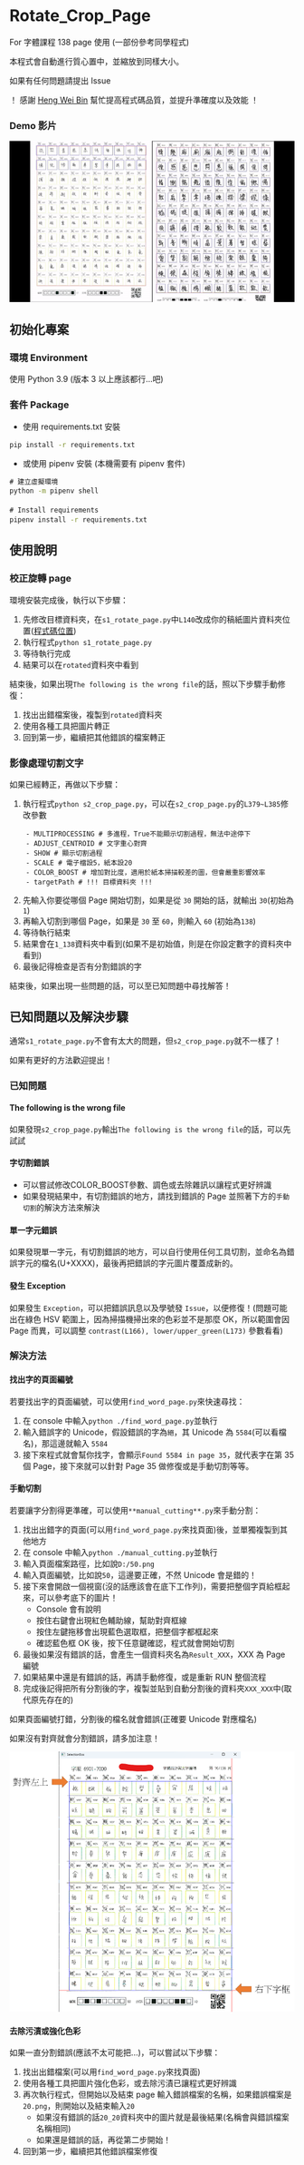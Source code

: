 # Rotate_Crop_Page

For 字體課程 138 page 使用 (一部份參考同學程式)

本程式會自動進行質心置中，並縮放到同樣大小。

如果有任何問題請提出 Issue

！ 感謝 [Heng Wei Bin](https://github.com/HengWeiBin) 幫忙提高程式碼品質，並提升準確度以及效能 ！

### Demo 影片
![Demo example](./ReadMeImage/CropWord.gif)
## 初始化專案

### 環境 Environment

使用 Python 3.9 (版本 3 以上應該都行...吧)

### 套件 Package

-   使用 requirements.txt 安裝

```cmd
pip install -r requirements.txt
```

-   或使用 pipenv 安裝 (本機需要有 pipenv 套件)

```cmd
# 建立虛擬環境
python -m pipenv shell

# Install requirements
pipenv install -r requirements.txt
```

## 使用說明

### 校正旋轉 page

環境安裝完成後，執行以下步驟：

1. 先修改目標資料夾，在`s1_rotate_page.py`中`L140`改成你的稿紙圖片資料夾位置([程式碼位置](https://github.com/NTUT-kyle/Rotate_Crop_Page/blob/main/s1_rotate_page.py#L140))
2. 執行程式`python s1_rotate_page.py`
3. 等待執行完成
4. 結果可以在`rotated`資料夾中看到

結束後，如果出現`The following is the wrong file`的話，照以下步驟手動修復：

1. 找出出錯檔案後，複製到`rotated`資料夾
2. 使用各種工具把圖片轉正
3. 回到第一步，繼續把其他錯誤的檔案轉正

### 影像處理切割文字

如果已經轉正，再做以下步驟：

1. 執行程式`python s2_crop_page.py`，可以在`s2_crop_page.py`的`L379~L385`修改參數
```
    - MULTIPROCESSING # 多進程，True不能顯示切割過程，無法中途停下
    - ADJUST_CENTROID # 文字重心對齊
    - SHOW # 顯示切割過程
    - SCALE # 電子檔設5，紙本設20
    - COLOR_BOOST # 增加對比度，適用於紙本掃描較差的圖，但會嚴重影響效率
    - targetPath # !!! 目標資料夾 !!!
```
2. 先輸入你要從哪個 Page 開始切割，如果是從 `30` 開始的話，就輸出 `30`(初始為 `1`)
3. 再輸入切割到哪個 Page，如果是 `30` 至 `60`，則輸入 `60` (初始為`138`)
4. 等待執行結束
5. 結果會在`1_138`資料夾中看到(如果不是初始值，則是在你設定數字的資料夾中看到)
6. 最後記得檢查是否有分割錯誤的字

結束後，如果出現一些問題的話，可以至已知問題中尋找解答！

## 已知問題以及解決步驟

通常`s1_rotate_page.py`不會有太大的問題，但`s2_crop_page.py`就不一樣了！

如果有更好的方法歡迎提出！

### 已知問題

#### The following is the wrong file

如果發現`s2_crop_page.py`輸出`The following is the wrong file`的話，可以先試試

#### 字切割錯誤

- 可以嘗試修改COLOR_BOOST參數、調色或去除雜訊以讓程式更好辨識
- 如果發現結果中，有切割錯誤的地方，請找到錯誤的 Page 並照著下方的`手動切割`的解決方法來解決

#### 單一字元錯誤

如果發現單一字元，有切割錯誤的地方，可以自行使用任何工具切割，並命名為錯誤字元的檔名(U+XXXX)，最後再把錯誤的字元圖片覆蓋成新的。

#### 發生 Exception

如果發生 `Exception`，可以把錯誤訊息以及學號發 `Issue`，以便修復！(問題可能出在綠色 HSV 範圍上，因為掃描機掃出來的色彩並不是那麼 OK，所以範圍會因 Page 而異，可以調整 `contrast(L166), lower/upper_green(L173)` 參數看看)

### 解決方法
#### 找出字的頁面編號

若要找出字的頁面編號，可以使用`find_word_page.py`來快速尋找：

1. 在 console 中輸入`python ./find_word_page.py`並執行
2. 輸入錯誤字的 Unicode，假設錯誤的字為`絕`，其 Unicode 為 `5584`(可以看檔名)，那這邊就輸入 `5584`
3. 接下來程式就會幫你找字，會顯示`Found 5584 in page 35`，就代表字在第 35 個 Page，接下來就可以針對 Page 35 做修復或是手動切割等等。
#### 手動切割

若要讓字分割得更準確，可以使用`**manual_cutting**.py`來手動分割：

1. 找出出錯字的頁面(可以用`find_word_page.py`來找頁面)後，並單獨複製到其他地方
2. 在 console 中輸入`python ./manual_cutting.py`並執行
3. 輸入頁面檔案路徑，比如說`D:/50.png`
4. 輸入頁面編號，比如說`50`，這邊要正確，不然 Unicode 會是錯的！
5. 接下來會開啟一個視窗(沒的話應該會在底下工作列)，需要把整個字頁給框起來，可以參考底下的圖片！
    -  Console 會有說明
    -  按住右鍵會出現紅色輔助線，幫助對齊框線
    -  按住左鍵拖移會出現藍色選取框，把整個字都框起來
    -  確認藍色框 OK 後，按下任意鍵確認，程式就會開始切割
6. 最後如果沒有錯誤的話，會產生一個資料夾名為`Result_XXX`，XXX 為 Page 編號
7. 如果結果中還是有錯誤的話，再請手動修復，或是重新 RUN 整個流程
8. 完成後記得把所有分割後的字，複製並貼到自動分割後的資料夾`XXX_XXX`中(取代原先存在的)

如果頁面編號打錯，分割後的檔名就會錯誤(正確要 Unicode 對應檔名)

如果沒有對齊就會分割錯誤，請多加注意！

<img src="./ReadMeImage/example.png" width="700" title="選取範例圖片"/>


#### 去除污漬或強化色彩

如果一直分割錯誤(應該不太可能把...)，可以嘗試以下步驟：

1. 找出出錯檔案(可以用`find_word_page.py`來找頁面)
2. 使用各種工具把圖片強化色彩，或去除污漬已讓程式更好辨識
3. 再次執行程式，但開始以及結束 page 輸入錯誤檔案的名稱，如果錯誤檔案是`20.png`，則開始以及結束輸入`20`
    - 如果沒有錯誤的話`20_20`資料夾中的圖片就是最後結果(名稱會與錯誤檔案名稱相同)
    - 如果還是錯誤的話，再從第二步開始！
4. 回到第一步，繼續把其他錯誤檔案修復
